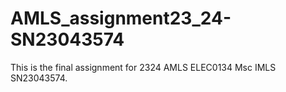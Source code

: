 # AMLS_assignment23_24-SN23043574
This is the final assignment for 2324 AMLS ELEC0134 Msc IMLS SN23043574.
